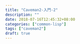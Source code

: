 ```yaml
---
title: "Caveman2-入門-2"
description: ""
date: 2018-07-16T12:45:32+08:00
categories: ["common-lisp"]
tags: ["caveman2"]
draft: true
---
```


## 


